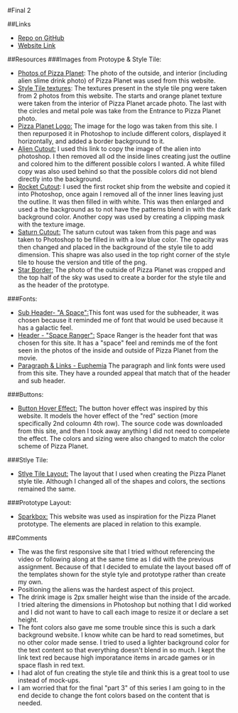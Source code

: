 
#Final 2

##Links
* [Repo on GitHub](https://github.com/jv13/project_final2_vitrano_jen.git)
* [Website Link](http://jenvitrano.com/advweb2/project_final2_vitrano_jen/)

##Resources
###Images from Protoype & Style Tile:
* [Photos of Pizza Planet](http://pixar.wikia.com/wiki/Pizza_Planet): The photo of the outside, and interior (including alien slime drink photo) of Pizza Planet was used from this website.
* [Style Tile textures](http://pixar.wikia.com/wiki/Pizza_Planet): The textures present in the style tile png were taken from 2 photos from this website. The starts and orange planet texture were taken from the interior of Pizza Planet arcade photo.  The last with the circles and metal pole was take from the Entrance to Pizza Planet photo.
* [Pizza Planet Logo:](https://s-media-cache-ak0.pinimg.com/736x/48/68/cc/4868ccfb4af044916b649961af577dfa.jpg) The image for the logo was taken from this site.  I then repurposed it in Photoshop to include different colors, displayed it horizontally, and added a border background to it.
* [Alien Cutout:](https://s-media-cache-ak0.pinimg.com/236x/a1/15/ce/a115ce1309b7f9a4cc4c849eee64bede.jpg) I used this link to copy the image of the alien into photoshop.  I then removed all od the inside lines creating just the outline and colored him to the different possible colors I wanted.  A white filled copy was also used behind so that the possible colors did not blend directly into the background.
* [Rocket Cutout](http://cliparts.co/rocket-ship-outline): I used the first rocket ship from the website and copied it into Photoshop, once again I removed all of the inner lines leaving just the outline.  It was then filled in with white. This was then enlarged and used a the background as to not have the patterns blend in with the dark background color.  Another copy was used by creating a clipping mask with the texture image.
* [Saturn Cutout:](http://images.clipartpanda.com/saturn-clipart-black-and-white-ycooXAgcE.png) The saturn cutout was taken from this page and was taken to Photoshop to be filled in with a low blue color.  The opacity was then changed and placed in the background of the style tile to add dimension.  This shapre was also used in the top right corner of the style tile to house the version and title of the png.
* [Star Border:](http://pixar.wikia.com/wiki/Pizza_Planet) The photo of the outside of Pizza Planet was cropped and the top half of the sky was used to create a border for the style tile and as the header of the prototype.

###Fonts:
* [Sub Header- "A Space":](http://www.dafont.com/a-space.font?text=Pizza+Planet)This font was used for the subheader, it was chosen because it reminded me of font that would be used because it has a galactic feel.
* [Header - "Space Ranger":](http://www.dafont.com/space-ranger.font?text=Pizza+Planet) Space Ranger is the header font that was chosen for this site.  It has a "space" feel and reminds me of the font seen in the photos of the inside and outside of Pizza Planet from the movie.
* [Paragraph & Links - Euphemia]("http://www.fontpalace.com/font-details/Euphemia/) The paragraph and link fonts were used from this site.  They have a rounded appeal that match that of the header and sub header.

###Buttons:
* [Button Hover Effect:](http://tympanus.net/Development/CreativeButtons/) The button hover effect was inspired by this website.  It models the hover effect of the "red" section (more specifically 2nd coloumn 4th row).  The source code was downloaded from this site, and then I took away anything I did not need to compelete the effect.  The colors and sizing were also changed to match the color scheme of Pizza Planet.

###Stlye Tile:
* [Stlye Tile Layout:](http://styletil.es/) The layout that I used when creating the Pizza Planet style tile.  Although I changed all of the shapes and colors, the sections remained the same.

###Prototype Layout:
* [Sparkbox:](http://tympanus.net/Development/CreativeButtons/) This website was used as inspiration for the Pizza Planet prototype.  The elements are placed in relation to this example.

##Comments
* The was the first responsive site that I tried without referencing the video or following along at the same time as I did with the previous assignment. Because of that I decided to emulate the layout based off of the templates shown for the style tyle and prototype rather than create my own.
* Positioning the aliens was the hardest aspect of this project.
* The drink image is 2px smaller height wise than the inside of the arcade.  I tried altering the dimensions in Photoshop but nothing that I did worked and I did not want to have to call each image to resize it or declare a set height.
* The font colors also gave me some trouble since this is such a dark background website. I know white can be hard to read sometimes, but no other color made sense.  I tried to used a lighter background color for the text content so that everything doesn't blend in so much.  I kept the link text red because high imporatance items in arcade games or in space flash in red text.
* I had alot of fun creating the style tile and think this is a great tool to use instead of mock-ups.
* I am worried that for the final "part 3" of this series I am going to in the end decide to change the font colors based on the content that is needed.
